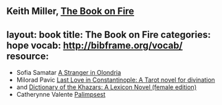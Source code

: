 Keith Miller, <a href="http://uva.worldcat.org/oclc/772530906" typeof="Work">The Book on Fire</a>
---
layout: book
title: The Book on Fire
categories: hope
vocab: http://bibframe.org/vocab/
resource:
----

* <span resouce="http://dbpedia.org/resource/Sofia_Samatar" typeof="Person">Sofia Samatar <a href="http://uva.worldcat.org/oclc/756582258" typeof="Work">A Stranger in Olondria</a>
* <span resouce="http://dbpedia.org/resource/ilorad_Pavić" typeof="Person">Milorad Pavic</span> <a href="http://uva.worldcat.org/oclc/47696637" typeof="Work">Last Love in Constantinople: A Tarot novel for divination</a>
* and <a href="http://uva.worldcat.org/oclc/18163210" typeof="Work">Dictionary of the Khazars: A Lexicon Novel (female edition)</a>
* <span resouce="http://dbpedia.org/resource/Catherynne_M._Valente" typeof="Person">Catherynne Valente</span> <a href="http://uva.worldcat.org/oclc/232129602" typeof="Work">Palimpsest</a>

